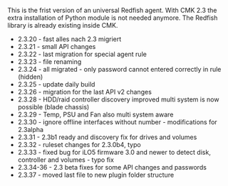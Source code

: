 This is the frist version of an universal Redfish agent.
With CMK 2.3 the extra installation of Python module is not needed anymore.
The Redfish library is already existing inside CMK.

- 2.3.20 - fast alles nach 2.3 migriert
- 2.3.21 - small API changes
- 2.3.22 - last migration for special agent rule
- 2.3.23 - file renaming
- 2.3.24 - all migrated - only password cannot entered
  correctly in rule (hidden)
- 2.3.25 - update daily build
- 2.3.26 - migration for the last API v2 changes
- 2.3.28 - HDD/raid controller discovery improved
  multi system is now possible (blade chassis)
- 2.3.29 - Temp, PSU and Fan also multi system aware
- 2.3.30 - ignore offline interfaces
  without number - modifications for 2.3alpha
- 2.3.31 - 2.3b1 ready and discovery fix for drives and volumes
- 2.3.32 - ruleset changes for 2.3.0b4, typo
- 2.3.33 - fixed bug for iLO5 firmware 3.0 and newer to detect disk, controller and volumes - typo fix
- 2.3.34-36 - 2.3 beta fixes for some API changes and passwords
- 2.3.37 - moved last file to new plugin folder structure

